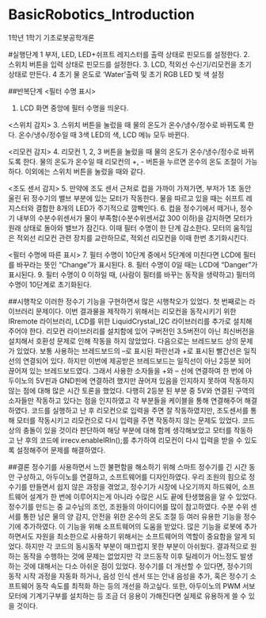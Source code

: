 # BasicRobotics_Introduction
1학년 1학기 기초로봇공학개론

#실행단계
1 부저, LED, LED+쉬프트 레지스터를 출력 상태로 핀모드를 설정한다.
2. 스위치 버튼을 입력 상태로 핀모드를 설정한다.
3. LCD, 적외선 수신기/리모컨을 초기 상태로 만든다.
4 초기 물 온도로 ‘Water’출력 및 초기 RGB LED 빛 색 설정

##반복단계
<필터 수명 표시>
1. LCD 화면 중앙에 필터 수명을 띄운다.
   
<스위치 감지>
3. 스위치 버튼을 눌렀을 때 물의 온도가 온수/냉수/정수로 바뀌도록 한다. 온수/냉수/정수일 때 3색 LED의 색, LCD 메뉴 모두 바뀐다.

<리모컨 감지>
4. 리모컨 1, 2, 3 버튼을 눌렀을 때 물의 온도가 온수/냉수/정수로 바뀌도록 한다. 물의 온도가 온수일 때 리모컨의 +, - 버튼을 누르면 온수의 온도 조절이 가능하다. 이외에는 스위치 버튼을 눌렀을 때와 같다.

<조도 센서 감지>
5. 만약에 조도 센서 근처로 컵을 가까이 가져가면, 부저가 1초 동안 울린 뒤 정수기의 밸브 부분에 있는 모터가 작동한다. 물을 따르고 있을 때는 쉬프트 레지스터와 결합한 8개의 LED가 주기적으로 깜빡인다.
6. 컵을 정수기에서 떼거나, 정수기 내부의 수분수위센서가 물이 부족함(수분수위센서값 300 이하)을 감지하면 모터가 원래 상태로 돌아와 밸브가 잠긴다. 이때 필터 수명이 한 단계 감소한다. 모터의 움직임은 적외선 리모컨 관련 장치를 교란하므로, 적외선 리모컨을 이때 한번 초기화시킨다.

<필터 수명에 따른 표시>
7. 필터 수명이 10단계 중에서 5단계에 미친다면 LCD에 필터를 바꾸라는 뜻인 “Change”가 표시된다.
8. 필터 수명이 0일 때는 LCD에 “Danger”가 표시된다.
9. 필터 수명이 0 이하일 때, (사람이 필터를 바꾸는 동작을 생략하고) 필터의 수명이 10단계로 초기화된다.


##시행착오
이러한 정수기 기능을 구현하면서 많은 시행착오가 있었다.
 첫 번째로는 라이브러리 문제이다. 이번 결과물을 제작하기 위해서는 리모컨을 동작시키기 위한 IRremote 라이브러리, LCD를 위한 LiquidCrystal_I2C 라이브러리를 추가로 설치해주어야 한다. 리모컨 라이브러리를 설치함에 있어 구버전인 3.5버전이 아닌 최신버전을 설치해서 호환성 문제로 인해 작동을 하지 않았었다. 
 다음으로는 브레드보드 상의 문제가 있었다. 보통 사용하는 브레드보드의 –로 표시된 파란선과 +로 표시된 빨간선은 일직선의 연결되어 있다. 하지만 이번에 제공받은 브레드보드는 일직선이 아닌 2등분 되어 끊어져 있는 브레드보드였다. 그래서 사용한 소자들을 +와 – 선에 연결하여 한 번에 아두이노의 5V핀과 GND핀에 연결하려 했지만 끊어져 있음을 인지하지 못하여 작동하지 않는 점에 대해 많은 시간 토론을 했었다. 다행히 2등분 된 부분 중 5V와 연결된 구역의 소자들만 작동하고 있다는 점을 인지하였고 각 부분들을 케이블을 통해 연결해주어 해결하였다.
 코드를 실행하고 난 후 리모컨으로 입력을 주면 잘 작동하였지만, 조도센서를 통해 모터를 작동시키고 리모컨으로 다시 입력을 주면 작동하지 않는 문제도 있었다. 코드 상의 충돌이 있을 것이라 판단하여 해당 부분에 대해 함께 생각해보았고 모터를 작동하고 난 후의 코드에 irrecv.enableIRIn();를 추가하여 리모컨이 다시 입력을 받을 수 있도록 설정해주어 문제를 해결하였다.

 ##결론
  정수기를 사용하면서 느낀 불편함을 해소하기 위해 스마트 정수기를 긴 시간 동안 구상하고, 아두이노를 연결하고, 소프트웨어를 디자인하였다. 우리 조원의 힘으로 정수기를 만들면서 쉽지 않은 과정을 겪었고, 정수기가 시장에 나오기까지 하드웨어, 소프트웨어 설계가 한 번에 이루어지는게 아니라 수많은 시도 끝에 탄생했음을 알 수 있었다.
 정수기를 만드는 중 교수님의 조언, 조원들의 아이디어를 많이 참고하였다. 수분 수위 센서를 통한 남은 물의 양 감지, 안전을 위한 온수의 온도 조절 등 여러 유용한 기능을 정수기에 추가하였다. 이 기능을 위해 소프트웨어의 도움을 받았다. 많은 기능을 로봇에 추가하면서도 자원을 최소한으로 사용하기 위해서는 소프트웨어의 역할이 중요함을 알게 되었다.
 하지만 각 코드의 동시동작 부분이 매끄럽지 못한 부분이 아쉬웠다. 결과적으로 원하는 동작을 수행하는 것에 문제는 없었지만 각 코드동작 이후 딜레이가 어느정도 발생하는 것에 대해서는 다소 아쉬운 점이 있었다. 정수기를 더 개선할 수 있다면, 정수기의 동작 시작 과정을 자동화 하거나, 음성 인식 센서 또는 안내 음성을 추가, 혹은 정수기 소프트웨어 동작 속도를 최적화 하는 등의 개선을 하고싶다. 또한, 아두이노의 PWM 서보 모터에 기계기구부를 설치하는 등 조금 더 응용이 가해진다면 실제로 유용하게 쓸 수 있을 것이다.
